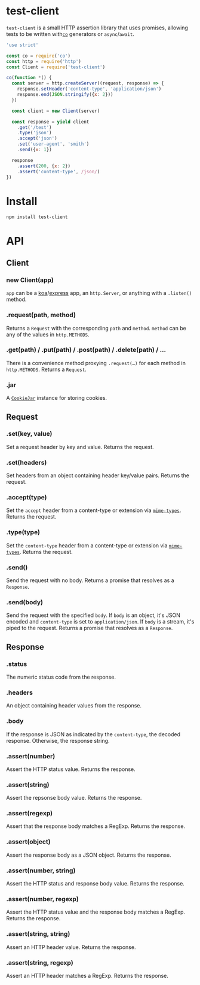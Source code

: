 # test-client

`test-client` is a small HTTP assertion library that uses promises, allowing
tests to be written with[`co`][co] generators or `async`/`await`.

```js
'use strict'

const co = require('co')
const http = require('http')
const Client = require('test-client')

co(function *() {
  const server = http.createServer((request, response) => {
    response.setHeader('content-type', 'application/json')
    response.end(JSON.stringify({x: 2}))
  })

  const client = new Client(server)

  const response = yield client
    .get('/test')
    .type('json')
    .accept('json')
    .set('user-agent', 'smith')
    .send({x: 1})

  response
    .assert(200, {x: 2})
    .assert('content-type', /json/)
})
```

# Install

`npm install test-client`

# API

## Client

### new Client(app)

`app` can be a [koa][koa]/[express][express] app, an `http.Server`, or anything
with a `.listen()` method.

### .request(path, method)

Returns a `Request` with the corresponding `path` and `method`. `method` can be
any of the values in `http.METHODS`.

### .get(path) / .put(path) / .post(path) / .delete(path) / …

There is a convenience method proxying `.request(…)` for each method in
`http.METHODS`. Returns a `Request`.

### .jar

A [`CookieJar`][cookiejar] instance for storing cookies.

## Request

### .set(key, value)

Set a request header by key and value. Returns the request.

### .set(headers)

Set headers from an object containing header key/value pairs. Returns the
request.

### .accept(type)

Set the `accept` header from a content-type or extension via
[`mime-types`][mime-types]. Returns the request.

### .type(type)

Set the `content-type` header from a content-type or extension via
[`mime-types`][mime-types]. Returns the request.

### .send()

Send the request with no body. Returns a promise that resolves as a `Response`.

### .send(body)

Send the request with the specified `body`. If `body` is an object, it's JSON
encoded and `content-type` is set to `application/json`. If `body` is a stream,
it's piped to the request. Returns a promise that resolves as a `Response`.

## Response

### .status

The numeric status code from the response.

### .headers

An object containing header values from the response.

### .body

If the response is JSON as indicated by the `content-type`, the decoded
response. Otherwise, the response string.

### .assert(number)

Assert the HTTP status value. Returns the response.

### .assert(string)

Assert the repsonse body value. Returns the response.

### .assert(regexp)

Assert that the response body matches a RegExp. Returns the response.

### .assert(object)

Assert the response body as a JSON object. Returns the response.

### .assert(number, string)

Assert the HTTP status and response body value. Returns the response.

### .assert(number, regexp)

Assert the HTTP status value and the response body matches a RegExp. Returns
the response.

### .assert(string, string)

Assert an HTTP header value. Returns the response.

### .assert(string, regexp)

Assert an HTTP header matches a RegExp. Returns the response.

[co]: https://github.com/tj/co
[koa]: http://koajs.com/
[express]: http://expressjs.com/
[cookiejar]: https://github.com/bmeck/node-cookiejar
[mime-types]: https://github.com/jshttp/mime-types
